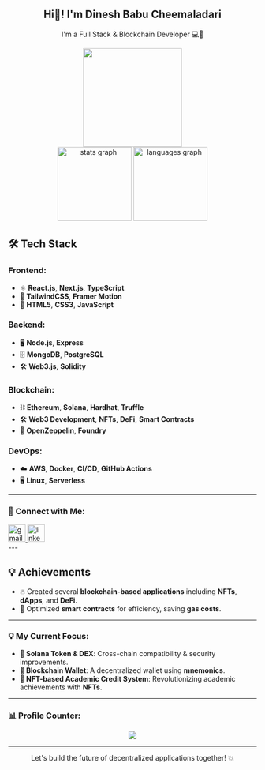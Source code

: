 <h2 align="center">Hi👋! I'm Dinesh Babu Cheemaladari</h2>

<p align="center">I'm a Full Stack & Blockchain Developer 💻🚀</p>

<div align="center">
<img src="https://user-images.githubusercontent.com/74038190/225813708-98b745f2-7d22-48cf-9150-083f1b00d6c9.gif" height="200"><br />
<img src="https://github-readme-stats.vercel.app/api?username=chdineshbabu&hide_title=false&hide_rank=false&show_icons=true&include_all_commits=true&count_private=true&disable_animations=false&theme=dracula&locale=en&hide_border=false" height="150" alt="stats graph" />

<img src="https://github-readme-stats.vercel.app/api/top-langs?username=chdineshbabu&locale=en&hide_title=false&layout=compact&card_width=320&langs_count=5&theme=dracula&hide_border=false" height="150" alt="languages graph" />
</div>


## 🛠️ Tech Stack

### **Frontend**:
- ⚛️ **React.js**, **Next.js**, **TypeScript**
- 🎨 **TailwindCSS**, **Framer Motion**
- 💎 **HTML5**, **CSS3**, **JavaScript**

### **Backend**:
- 🖥️ **Node.js**, **Express**
- 🗄️ **MongoDB**, **PostgreSQL**
- 🛠️ **Web3.js**, **Solidity**

### **Blockchain**:
- ⛓️ **Ethereum**, **Solana**, **Hardhat**, **Truffle**
- 🛠️ **Web3 Development**, **NFTs**, **DeFi**, **Smart Contracts**
- 🔐 **OpenZeppelin**, **Foundry**

### **DevOps**:
- ☁️ **AWS**, **Docker**, **CI/CD**, **GitHub Actions**
- 🖥️ **Linux**, **Serverless**

---


### 🔗 **Connect with Me**:
<div align="left">
  <a href="mailto:chdinesh4128@gmail.com" target="_blank">
    <img src="https://img.shields.io/static/v1?message=Gmail&logo=gmail&label=&color=D14836&logoColor=white&style=for-the-badge" height="35" alt="gmail logo" />
  </a>
  <a href="https://www.linkedin.com/in/dinesh-babu-cheemaladari-4b9902136/" target="_blank">
    <img src="https://img.shields.io/static/v1?message=LinkedIn&logo=linkedin&label=&color=0077B5&logoColor=white&style=for-the-badge" height="35" alt="linkedin logo" />
  </a>
</div>
---

## 💡 Achievements
- 🔥 Created several **blockchain-based applications** including **NFTs**, **dApps**, and **DeFi**.
- 🎯 Optimized **smart contracts** for efficiency, saving **gas costs**.

---

### 💡 **My Current Focus**:
- **🔑 Solana Token & DEX**: Cross-chain compatibility & security improvements.
- **💼 Blockchain Wallet**: A decentralized wallet using **mnemonics**.
- **📜 NFT-based Academic Credit System**: Revolutionizing academic achievements with **NFTs**.

---

### 📊 **Profile Counter**:
<div align="center">
  <img src="https://profile-counter.glitch.me/chdineshbabu/count.svg?" />
</div>

---

<p align="center">Let's build the future of decentralized applications together! 💥</p>
